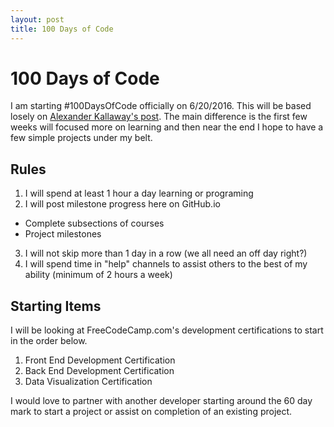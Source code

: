 ```yaml
---
layout: post
title: 100 Days of Code
---
```

# 100 Days of Code
I am starting #100DaysOfCode officially on 6/20/2016.  This will be based losely on [Alexander Kallaway's post](https://medium.freecodecamp.com/join-the-100daysofcode-556ddb4579e4#.u1ybmmydq "Join the #100DaysOfCode").  The main difference is the first few weeks will focused more on learning and then near the end I hope to have a few simple projects under my belt.

## Rules

1. I will spend at least 1 hour a day learning or programing
2. I will post milestone progress here on GitHub.io
  * Complete subsections of courses
  * Project milestones
3. I will not skip more than 1 day in a row (we all need an off day right?)
4. I will spend time in "help" channels to assist others to the best of my ability (minimum of 2 hours a week)

## Starting Items
I will be looking at FreeCodeCamp.com's development certifications to start in the order below.
  1. Front End Development Certification
  2. Back End Development Certification
  3. Data Visualization Certification

I would love to partner with another developer starting around the 60 day mark to start a project or assist on completion of an existing project.

